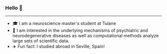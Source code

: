 ### Hello  :wave:
***
* :mortar_board:  I am a neuroscience master's student at Tulane
* :brain:  I am interested in the underlying mechanisms of psychiatric and neurodegenerative diseases as well as computational methods analyze large sets of scientific data. 
* :airplane:  Fun fact: I studied abroad in Seville, Spain! 

